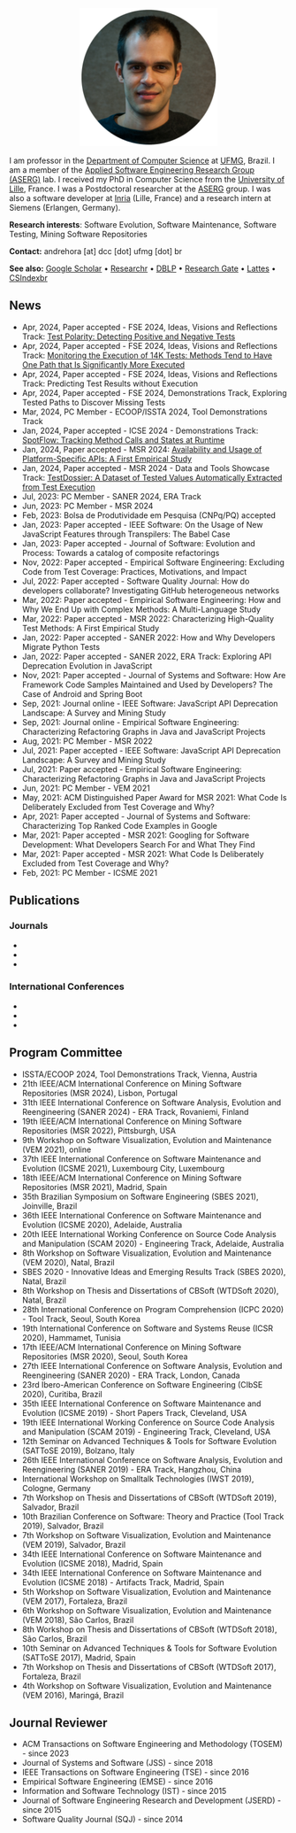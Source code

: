 <p align="center">
  <img src="/andre-hora.png" alt="Andre Hora" style="height:250px; width:250px;"/>
</p>

I am professor in the [Department of Computer Science](https://dcc.ufmg.br) at [UFMG](https://ufmg.br), Brazil.
I am a member of the [Applied Software Engineering Research Group (ASERG)](http://aserg.labsoft.dcc.ufmg.br) lab. 
I received my PhD in Computer Science from the [University of Lille](https://www.univ-lille.fr), France.
I was a Postdoctoral researcher at the [ASERG](http://aserg.labsoft.dcc.ufmg.br) group.
I was also a software developer at [Inria](https://www.inria.fr/en) (Lille, France) and a research intern at Siemens (Erlangen, Germany).

**Research interests**: Software Evolution, Software Maintenance, Software Testing, Mining Software Repositories

**Contact:** andrehora [at] dcc [dot] ufmg [dot] br

**See also:** [Google Scholar](https://scholar.google.com.br/citations?user=2fwfYtQAAAAJ&hl=en) • [Researchr](https://conf.researchr.org/profile/conf/andrehora) • [DBLP](http://dblp.uni-trier.de/pers/hd/h/Hora:Andr=eacute=_C=) • [Research Gate](https://www.researchgate.net/profile/Andre_Hora) • [Lattes](http://lattes.cnpq.br/4957418183504876) • [CSIndexbr](https://csindexbr.org/authors.html?p=Andre-Hora)

## News

- Apr, 2024, Paper accepted - FSE 2024, Ideas, Visions and Reflections Track: [Test Polarity: Detecting Positive and Negative Tests](https://andrehora.github.io/pub/2024-fse-test-polarity.pdf)
- Apr, 2024, Paper accepted - FSE 2024, Ideas, Visions and Reflections Track: [Monitoring the Execution of 14K Tests: Methods Tend to Have One
  Path that Is Significantly More Executed](https://andrehora.github.io/pub/2024-fse-tested-paths.pdf)
- Apr, 2024, Paper accepted - FSE 2024, Ideas, Visions and Reflections Track: Predicting Test Results without Execution
- Apr, 2024, Paper accepted - FSE 2024, Demonstrations Track, Exploring Tested Paths to Discover Missing Tests
- Mar, 2024, PC Member - ECOOP/ISSTA 2024, Tool Demonstrations Track
- Jan, 2024, Paper accepted - ICSE 2024 - Demonstrations Track: [SpotFlow: Tracking Method Calls and States at Runtime](https://andrehora.github.io/pub/2024-icse-spotflow.pdf)
- Jan, 2024, Paper accepted - MSR 2024: [Availability and Usage of Platform-Specific APIs: A First
  Empirical Study](https://andrehora.github.io/pub/2024-msr-ptaform-specific-apis.pdf)
- Jan, 2024, Paper accepted - MSR 2024 - Data and Tools Showcase Track: [TestDossier: A Dataset of Tested Values Automatically Extracted
  from Test Execution](https://andrehora.github.io/pub/2024-msr-testdossier.pdf)
- Jul, 2023: PC Member - SANER 2024, ERA Track
- Jun, 2023: PC Member - MSR 2024
- Feb, 2023: Bolsa de Produtividade em Pesquisa (CNPq/PQ) accepted
- Jan, 2023: Paper accepted - IEEE Software: On the Usage of New JavaScript Features through Transpilers: The Babel Case
- Jan, 2023: Paper accepted - Journal of Software: Evolution and Process: Towards a catalog of composite refactorings
- Nov, 2022: Paper accepted - Empirical Software Engineering: Excluding Code from Test Coverage: Practices, Motivations, and Impact
- Jul, 2022: Paper accepted - Software Quality Journal: How do developers collaborate? Investigating GitHub heterogeneous networks
- Mar, 2022: Paper accepted - Empirical Software Engineering: How and Why We End Up with Complex Methods: A Multi-Language Study
- Mar, 2022: Paper accepted - MSR 2022: Characterizing High-Quality Test Methods: A First Empirical Study
- Jan, 2022: Paper accepted - SANER 2022: How and Why Developers Migrate Python Tests
- Jan, 2022: Paper accepted - SANER 2022, ERA Track: Exploring API Deprecation Evolution in JavaScript
- Nov, 2021: Paper accepted - Journal of Systems and Software: How Are Framework Code Samples Maintained and Used by Developers? The Case of Android and Spring Boot
- Sep, 2021: Journal online - IEEE Software: JavaScript API Deprecation Landscape: A Survey and Mining Study
- Sep, 2021: Journal online - Empirical Software Engineering: Characterizing Refactoring Graphs in Java and JavaScript Projects
- Aug, 2021: PC Member - MSR 2022
- Jul, 2021: Paper accepted - IEEE Software: JavaScript API Deprecation Landscape: A Survey and Mining Study
- Jul, 2021: Paper accepted - Empirical Software Engineering: Characterizing Refactoring Graphs in Java and JavaScript Projects
- Jun, 2021: PC Member - VEM 2021
- May, 2021: ACM Distinguished Paper Award for MSR 2021: What Code Is Deliberately Excluded from Test Coverage and Why?
- Apr, 2021: Paper accepted - Journal of Systems and Software: Characterizing Top Ranked Code Examples in Google
- Mar, 2021: Paper accepted - MSR 2021: Googling for Software Development: What Developers Search For and What They Find
- Mar, 2021: Paper accepted - MSR 2021: What Code Is Deliberately Excluded from Test Coverage and Why?
- Feb, 2021: PC Member - ICSME 2021

## Publications

### Journals

-
-
-

### International Conferences

-
-
-

## Program Committee

- ISSTA/ECOOP 2024, Tool Demonstrations Track, Vienna, Austria
- 21th IEEE/ACM International Conference on Mining Software Repositories (MSR 2024), Lisbon, Portugal
- 31th IEEE International Conference on Software Analysis, Evolution and Reengineering (SANER 2024) - ERA Track, Rovaniemi, Finland
- 19th IEEE/ACM International Conference on Mining Software Repositories (MSR 2022), Pittsburgh, USA
- 9th Workshop on Software Visualization, Evolution and Maintenance (VEM 2021), online
- 37th IEEE International Conference on Software Maintenance and Evolution (ICSME 2021), Luxembourg City, Luxembourg
- 18th IEEE/ACM International Conference on Mining Software Repositories (MSR 2021), Madrid, Spain
- 35th Brazilian Symposium on Software Engineering (SBES 2021), Joinville, Brazil
- 36th IEEE International Conference on Software Maintenance and Evolution (ICSME 2020), Adelaide, Australia
- 20th IEEE International Working Conference on Source Code Analysis and Manipulation (SCAM 2020) - Engineering Track, Adelaide, Australia
- 8th Workshop on Software Visualization, Evolution and Maintenance (VEM 2020), Natal, Brazil
- SBES 2020 - Innovative Ideas and Emerging Results Track (SBES 2020), Natal, Brazil
- 8th Workshop on Thesis and Dissertations of CBSoft (WTDSoft 2020), Natal, Brazil
- 28th International Conference on Program Comprehension (ICPC 2020) - Tool Track, Seoul, South Korea
- 19th International Conference on Software and Systems Reuse (ICSR 2020), Hammamet, Tunisia
- 17th IEEE/ACM International Conference on Mining Software Repositories (MSR 2020), Seoul, South Korea
- 27th IEEE International Conference on Software Analysis, Evolution and Reengineering (SANER 2020) - ERA Track, London, Canada
- 23rd Ibero-American Conference on Software Engineering (CIbSE 2020), Curitiba, Brazil
- 35th IEEE International Conference on Software Maintenance and Evolution (ICSME 2019) - Short Papers Track, Cleveland, USA
- 19th IEEE International Working Conference on Source Code Analysis and Manipulation (SCAM 2019) - Engineering Track, Cleveland, USA
- 12th Seminar on Advanced Techniques & Tools for Software Evolution (SATToSE 2019), Bolzano, Italy
- 26th IEEE International Conference on Software Analysis, Evolution and Reengineering (SANER 2019) - ERA Track, Hangzhou, China
- International Workshop on Smalltalk Technologies (IWST 2019), Cologne, Germany
- 7th Workshop on Thesis and Dissertations of CBSoft (WTDSoft 2019), Salvador, Brazil
- 10th Brazilian Conference on Software: Theory and Practice (Tool Track 2019), Salvador, Brazil
- 7th Workshop on Software Visualization, Evolution and Maintenance (VEM 2019), Salvador, Brazil
- 34th IEEE International Conference on Software Maintenance and Evolution (ICSME 2018), Madrid, Spain
- 34th IEEE International Conference on Software Maintenance and Evolution (ICSME 2018) - Artifacts Track, Madrid, Spain
- 5th Workshop on Software Visualization, Evolution and Maintenance (VEM 2017), Fortaleza, Brazil
- 6th Workshop on Software Visualization, Evolution and Maintenance (VEM 2018), São Carlos, Brazil
- 8th Workshop on Thesis and Dissertations of CBSoft (WTDSoft 2018), São Carlos, Brazil
- 10th Seminar on Advanced Techniques & Tools for Software Evolution (SATToSE 2017), Madrid, Spain
- 7th Workshop on Thesis and Dissertations of CBSoft (WTDSoft 2017), Fortaleza, Brazil
- 4th Workshop on Software Visualization, Evolution and Maintenance (VEM 2016), Maringá, Brazil

## Journal Reviewer

- ACM Transactions on Software Engineering and Methodology (TOSEM) - since 2023
- Journal of Systems and Software (JSS) - since 2018
- IEEE Transactions on Software Engineering (TSE) - since 2016
- Empirical Software Engineering (EMSE) - since 2016
- Information and Software Technology (IST) - since 2015
- Journal of Software Engineering Research and Development (JSERD) - since 2015
- Software Quality Journal (SQJ) - since 2014

